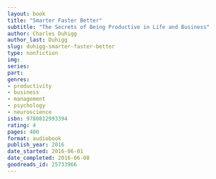 ```yaml
---
layout: book
title: "Smarter Faster Better"
subtitle: "The Secrets of Being Productive in Life and Business"
author: Charles Duhigg
author_last: Duhigg
slug: duhigg-smarter-faster-better
type: nonfiction
img: 
series: 
part: 
genres:
- productivity
- business
- management
- psychology
- neuroscience
isbn: 9780812993394
rating: 4
pages: 400
format: audiobook
publish_year: 2016
date_started: 2016-06-01
date_completed: 2016-06-08
goodreads_id: 25733966
---
```

